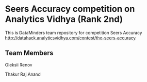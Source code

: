 # Seers Accuracy competition on Analytics Vidhya (Rank 2nd)

This is DataMinders team repository for competition Seers Accuracy  http://datahack.analyticsvidhya.com/contest/the-seers-accuracy

## Team Members

Oleksii Renov 

Thakur Raj Anand 
